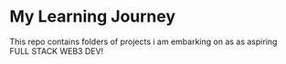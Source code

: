 # My Learning Journey 

This repo contains folders of projects i am embarking on as as aspiring FULL STACK WEB3 DEV!
